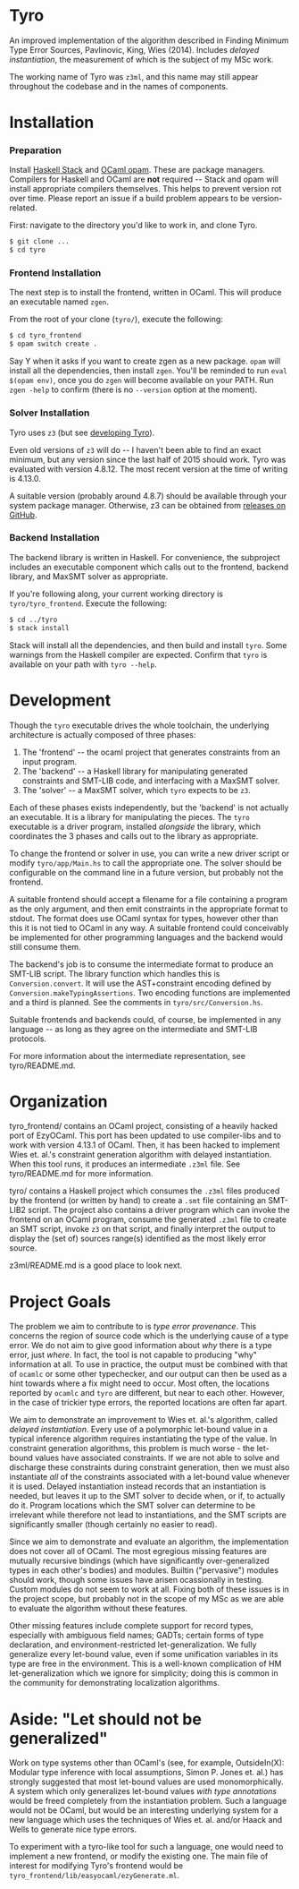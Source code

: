 # Tyro

An improved implementation of the algorithm described in Finding Minimum Type Error Sources, Pavlinovic, King, Wies (2014). Includes _delayed instantiation_, the measurement of which is the subject of my MSc work.

The working name of Tyro was `z3ml`, and this name may still appear throughout the codebase and in the names of components.

# Installation

### Preparation

Install [Haskell Stack](https://docs.haskellstack.org/en/stable/install_and_upgrade/) and [OCaml opam](https://opam.ocaml.org/doc/Install.html). These are package managers.
Compilers for Haskell and OCaml are **not** required -- Stack and opam will install appropriate compilers themselves.
This helps to prevent version rot over time. Please report an issue if a build problem appears to be version-related.

First: navigate to the directory you'd like to work in, and clone Tyro.

```bash
$ git clone ...
$ cd tyro
```

### Frontend Installation

The next step is to install the frontend, written in OCaml. This will produce an executable named `zgen`.

From the root of your clone (`tyro/`), execute the following:

```bash
$ cd tyro_frontend
$ opam switch create .
```

Say Y when it asks if you want to create zgen as a new package. `opam` will install all the dependencies, then install `zgen`.
You'll be reminded to run `eval $(opam env)`, once you do `zgen` will become available on your PATH. Run `zgen -help` to confirm
(there is no `--version` option at the moment).

### Solver Installation

Tyro uses `z3` (but see [developing Tyro](#development)).

Even old versions of `z3` will do -- I haven't been able to find an exact minimum, but any version since the last half of 2015 should work.
Tyro was evaluated with version 4.8.12. The most recent version at the time of writing is 4.13.0.

A suitable version (probably around 4.8.7) should be available through your system package manager.
Otherwise, z3 can be obtained from [releases on GitHub](https://github.com/Z3Prover/z3/releases/).

### Backend Installation

The backend library is written in Haskell. For convenience, the subproject includes an executable component which calls out to
the frontend, backend library, and MaxSMT solver as appropriate.

If you're following along, your current working directory is `tyro/tyro_frontend`. Execute the following:

```bash
$ cd ../tyro
$ stack install
```

Stack will install all the dependencies, and then build and install `tyro`. Some warnings from the Haskell compiler are expected.
Confirm that `tyro` is available on your path with `tyro --help`.

# Development

Though the `tyro` executable drives the whole toolchain, the underlying architecture is actually composed of three phases:

 1. The 'frontend' -- the ocaml project that generates constraints from an input program.
 2. The 'backend' -- a Haskell library for manipulating generated constraints and SMT-LIB code, and interfacing with a MaxSMT solver.
 3. The 'solver' -- a MaxSMT solver, which `tyro` expects to be `z3`.

Each of these phases exists independently, but the 'backend' is not actually an executable. It is a library for manipulating the pieces.
The `tyro` executable is a driver program, installed _alongside_ the library, which coordinates the 3 phases and calls out to the library
as appropriate.

To change the frontend or solver in use, you can write a new driver script or modify `tyro/app/Main.hs` to call the appropriate one.
The solver should be configurable on the command line in a future version, but probably not the frontend.

A suitable frontend should accept a filename for a file containing a program as the only argument, and then emit constraints
in the appropriate format to stdout. The format does use OCaml syntax for types, however other than this it is not tied to OCaml in any way.
A suitable frontend could conceivably be implemented for other programming languages and the backend would still consume them.

The backend's job is to consume the intermediate format to produce an SMT-LIB script. The library function which handles this is `Conversion.convert`.
It will use the AST+constraint encoding defined by `Conversion.makeTypingAssertions`. Two encoding functions are implemented and a third is planned.
See the comments in `tyro/src/Conversion.hs`.

Suitable frontends and backends could, of course, be implemented in any language -- as long as they agree on the intermediate and SMT-LIB protocols.

For more information about the intermediate representation, see tyro/README.md.

# Organization

tyro_frontend/ contains an OCaml project, consisting of a heavily hacked port of EzyOCaml. This port has been updated to use compiler-libs and to work with version 4.13.1 of OCaml. Then, it has been hacked to implement Wies et. al.'s constraint generation algorithm with delayed instantiation. When this tool runs, it produces an intermediate `.z3ml` file. See tyro/README.md for more information.

tyro/ contains a Haskell project which consumes the `.z3ml` files produced by the frontend (or written by hand) to create a `.smt` file containing an SMT-LIB2 script. The project also contains a driver program which can invoke the frontend on an OCaml program, consume the generated `.z3ml` file to create an SMT script, invoke `z3` on that script, and finally interpret the output to display the (set of) sources range(s) identified as the most likely error source.

z3ml/README.md is a good place to look next.

# Project Goals

The problem we aim to contribute to is _type error provenance_. This concerns the region of source code which is the underlying cause of a type error.
We do not aim to give good information about _why_ there is a type error, just _where_. In fact, the tool is not capable to producing "why" information at all.
To use in practice, the output must be combined with that of `ocamlc` or some other typechecker,
and our output can then be used as a hint towards where a fix might need to occur.
Most often, the locations reported by `ocamlc` and `tyro` are different, but near to each other.
However, in the case of trickier type errors, the reported locations are often far apart.

We aim to demonstrate an improvement to Wies et. al.'s algorithm, called _delayed instantiation_.
Every use of a polymorphic let-bound value in a typical inference algorithm requires instantiating the type of the value.
In constraint generation algorithms, this problem is much worse - the let-bound values have associated constraints.
If we are not able to solve and discharge these constraints during constraint generation, then we must also instantiate _all_ of the constraints associated with a let-bound value whenever it is used.
Delayed instantiation instead records that an instantiation is needed, but leaves it up to the SMT solver to decide when, or if, to actually do it.
Program locations which the SMT solver can determine to be irrelevant while therefore not lead to instantiations, and the SMT scripts are significantly smaller (though certainly no easier to read).

Since we aim to demonstrate and evaluate an algorithm, the implementation does not cover all of OCaml. The most egregious missing features are mutually recursive bindings (which have significantly over-generalized types in each other's bodies) and modules. Builtin ("pervasive") modules should work, though some issues have arisen ocassionally in testing. Custom modules do not seem to work at all. Fixing both of these issues is in the project scope, but probably not in the scope of my MSc as we are able to evaluate the algorithm without these features.

Other missing features include complete support for record types, especially with ambiguous field names; GADTs; certain forms of type declaration, and environment-restricted let-generalization. We fully generalize every let-bound value, even if some unification variables in its type are free in the environment. This is a well-known complication of HM let-generalization which we ignore for simplicity; doing this is common in the community for demonstrating localization algorithms.

# Aside: "Let should not be generalized"

Work on type systems other than OCaml's (see, for example, OutsideIn(X): Modular type inference with local assumptions, Simon P. Jones et. al.) has strongly suggested that most let-bound values are used monomorphically.
A system which only generalizes let-bound values _with type annotations_ would be freed completely from the instantiation problem.
Such a language would not be OCaml, but would be an interesting underlying system for a new language which uses the techniques of Wies et. al. and/or Haack and Wells to generate nice type errors.

To experiment with a tyro-like tool for such a language, one would need to implement a new frontend, or modify the existing one.
The main file of interest for modifying Tyro's frontend would be `tyro_frontend/lib/easyocaml/ezyGenerate.ml`.
